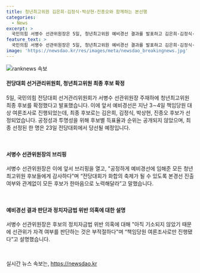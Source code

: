 ```yaml
---
title: 청년최고위원 김은희·김정식·박상현·진종오와 함께하는 본선행
categories:
  - News
excerpt: >
  국민의힘 서병수 선관위원장은 5일, 청년최고위원 예비경선 결과를 발표하고 김은희·김정식·박상현·진종오 후보를 최종 후보로 확정했다. 서 위원장은 공정한 경선에 참여한 모든 후보들에게 감사의 말을 전하며, 후보별 득표율과 순위를 공개하지 않겠다고 밝혔다. 또한, 원희룡 대표 후보의 러닝메이트 박진호 후보는 예비경선에서 탈락했으며, 이에 대한 자격 여부는 현재 기소 여부에 따라 판단될 것이라고 설명했다.
feature_text: >
  국민의힘 서병수 선관위원장은 5일, 청년최고위원 예비경선 결과를 발표하고 김은희·김정식·박상현·진종오 후보를 최종 후보로 확정했다. 서 위원장은 공정한 경선에 참여한 모든 후보들에게 감사의 말을 전하며, 후보별 득표율과 순위를 공개하지 않겠다고 밝혔다. 또한, 원희룡 대표 후보의 러닝메이트 박진호 후보는 예비경선에서 탈락했으며, 이에 대한 자격 여부는 현재 기소 여부에 따라 판단될 것이라고 설명했다.
image: 'https://newsdao.kr/res/images/meta/newsdao_breakingnews.jpg'
---
```


<p><img src="https://newsdao.kr/res/images/meta/newsdao_breakingnews.jpg" alt="ranknews 속보" /></p>

<h4>전당대회 선거관리위원회, 청년최고위원 최종 후보 확정</h4>

<p>5일, 국민의힘 전당대회 선거관리위원회가 서병수 선관위원장 주재하에 청년최고위원 최종 후보를 확정했다고 발표했습니다. 이에 앞서 예비경선은 지난 3∼4일 책임당원 대상 여론조사로 진행되었는데, 최종 후보로는 김은희, 김정식, 박상현, 진종오 후보가 선정되었습니다. 공정성과 투명성을 위해 후보별 득표율과 순위는 공개되지 않았으며, 최종 선정된 한 명은 23일 전당대회에서 당선될 예정입니다.</p>

<p data-ke-size="size16">&nbsp;</p>

<h4>서병수 선관위원장의 브리핑</h4>

<p>서병수 선관위원장은 이에 앞서 브리핑을 열고, "공정하게 예비경선에 임해준 모든 청년최고위원 후보들에게 감사하다"며 “전당대회가 화합의 축제가 될 수 있도록 본경선 진출 여부와 관계없이 모든 후보가 한마음으로 노력해달라”고 말했습니다.</p>

<p data-ke-size="size16">&nbsp;</p>

<h4>예비경선 결과 판단과 정치자금법 위반 의혹에 대한 설명</h4>

<p>서병수 선관위원장은 후보의 정치자금법 위반 의혹에 대해 "아직 기소되지 않았기 때문에 선관위가 자격 여부를 판단하는 것은 부적절하다"며 “책임당원 여론조사로만 진행됐다”고 설명했습니다.</p>

<p data-ke-size="size16">&nbsp;</p>
실시간 뉴스 속보는, <a href="https://newsdao.kr" rel="dofollow">https://newsdao.kr</a>


